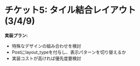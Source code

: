 # チケット5: タイル結合レイアウト(3/4/9)

**実装プラン:**
- 特殊なデザインの組み合わせを検討
- Postにlayout_typeを付与し、表示パターンを切り替えるか
- 実装コストが高ければ優先度要検討